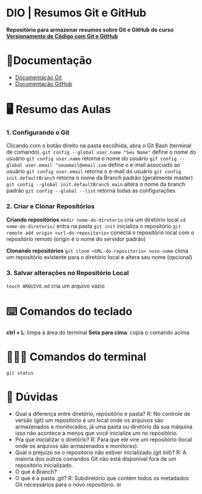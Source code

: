# DIO | Resumos Git e GitHub

**Repositório para armazenar resumos sobre Git e GitHub do curso [Versionamento de Código com Git e GitHub](https://web.dio.me/course/406684a4-396d-4160-94b9-ead934e18564/learning/599dd3dd-d189-474f-a55c-22f37b4472da?back=/track/microsoft-azure-essentials&tab=path&moduleId=undefined)**

# 📓Documentação
- [Documentação Git](https://git-scm.com/doc)
- [Documentação GitHub](https://docs.github.com/)

# 🖥️ Resumo das Aulas

### 1. Configurando o Git
Clicando com o botão direito na pasta escolhida, abra o Git Bash (terminal de comando).
`git config --global user.name "Seu Nome"` define o nome do usuário
`git config user.name` retorna o nome do usuário
`gif config --global user.email "seuemail@email.com` define o e-mail associado ao usuário 
`git config user.email` retorna o e-mail do usuário
`git config init.defaultBranch` retorna o nome da Branch padrão (geralmente master)
`git config --global init.defaultBranch main` altera o nome da branch padrão
`git config --global --list` retorna todas as configurações

### 2. Criar e Clonar Repositórios

**Criando repositórios**
`mkdir nome-do-diretorio` cria um diretório local
`cd nome-do-diretorio/` entra na pasta
`git init` inicializa o repositório
`git remote add origin <url-do-repositorio>` conecta o repositório local com o repositório remoto (origin é o nome do servidor padrão)
 
**Clonando repositórios**
`git clone <URL-do-repositorio> novo-nome` clona um repositório existente para o diretório local e altera seu nome (opcional)

### 3. Salvar alterações no Repositório Local
`touch ARQUIVO.md` cria um arquivo vazio
 
# ⌨️ Comandos do teclado
**ctrl + L**: limpa a área do terminal
**Seta para cima**: copia o comando acima

# 👩🏽‍💻 Comandos do terminal
`git status` 

# 🔎 Dúvidas
- Qual a diferença entre diretório, repositório e pasta?
R: No controle de versão (git) um repositório é um local onde os arquivos são armazenados e monitorados, já uma pasta ou diretório da sua máquina isso não acontece a menos que você inicialize um no repositório.
- Pra que inicializar o diretório?
R: Para que ele vire um repositório (local onde os arquivos são armazenados e monitoras).
- Qual o prejuízo se o repositório não estiver inicializado (git init)?
R: A maioria dos outros comandos Git não está disponível fora de um repositório inicializado.
- O que é Branch?
- O que é a pasta .git?
R: Subdiretório que contém todos os metadados Git necessários para o novo repositório.
oi
